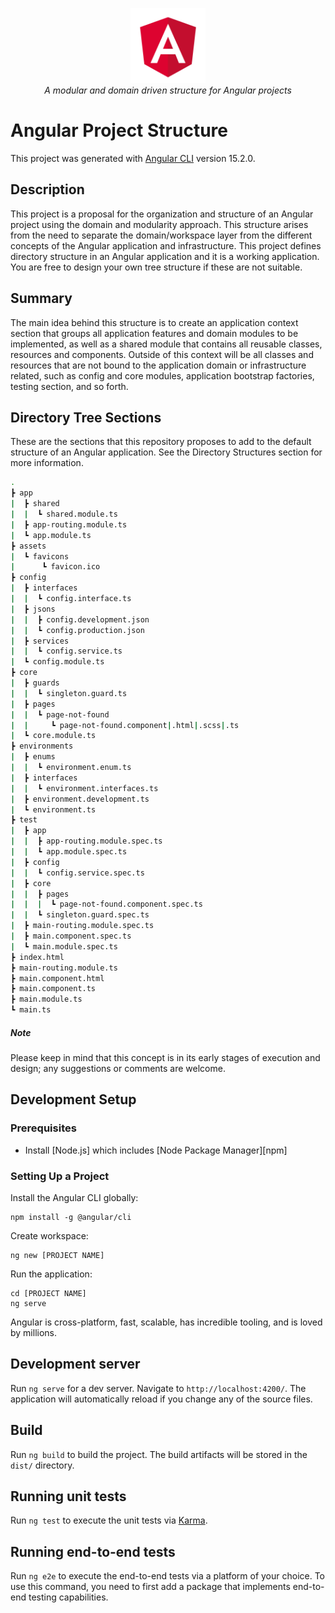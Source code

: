 <p align="center">
  <img src="./docs/images/angular.png" alt="angular-logo" width="120px" height="120px"/>
  <br>
  <i>A modular and domain driven structure for Angular projects</i>
  <br>
</p>

# Angular Project Structure

This project was generated with [Angular CLI](https://github.com/angular/angular-cli) version 15.2.0.

## Description

This project is a proposal for the organization and structure of an Angular project using the domain and modularity approach. This structure arises from the need to separate the domain/workspace layer from the different concepts of the Angular application and infrastructure. This project defines directory structure in an Angular application and it is a working application. You are free to design your own tree structure if these are not suitable.

## Summary

The main idea behind this structure is to create an application context section that groups all application features and domain modules to be implemented, as well as a shared module that contains all reusable classes, resources and components. Outside of this context will be all classes and resources that are not bound to the application domain or infrastructure related, such as config and core modules, application bootstrap factories, testing section, and so forth.

## Directory Tree Sections

These are the sections that this repository proposes to add to the default structure of an Angular application. See the Directory Structures section for more information.

```bash
.
┣ app
|  ┣ shared
|  |  ┗ shared.module.ts
|  ┣ app-routing.module.ts
|  ┗ app.module.ts
┣ assets
|  ┗ favicons
|      ┗ favicon.ico
┣ config
|  ┣ interfaces
|  |  ┗ config.interface.ts
|  ┣ jsons
|  |  ┣ config.development.json
|  |  ┗ config.production.json
|  ┣ services
|  |  ┗ config.service.ts
|  ┗ config.module.ts
┣ core
|  ┣ guards
|  |  ┗ singleton.guard.ts
|  ┣ pages
|  |  ┗ page-not-found
|  |     ┗ page-not-found.component|.html|.scss|.ts
|  ┗ core.module.ts
┣ environments
|  ┣ enums
|  |  ┗ environment.enum.ts
|  ┣ interfaces
|  |  ┗ environment.interfaces.ts
|  ┣ environment.development.ts
|  ┗ environment.ts
┣ test
|  ┣ app
|  |  ┣ app-routing.module.spec.ts
|  |  ┗ app.module.spec.ts
|  ┣ config
|  |  ┗ config.service.spec.ts
|  ┣ core
|  |  ┣ pages
|  |  |  ┗ page-not-found.component.spec.ts
|  |  ┗ singleton.guard.spec.ts
|  ┣ main-routing.module.spec.ts
|  ┣ main.component.spec.ts
|  ┗ main.module.spec.ts
┣ index.html
┣ main-routing.module.ts
┣ main.component.html
┣ main.component.ts
┣ main.module.ts
┗ main.ts
```

##### Note

Please keep in mind that this concept is in its early stages of execution and design; any suggestions or comments are welcome.

## Development Setup

### Prerequisites

- Install [Node.js] which includes [Node Package Manager][npm]

### Setting Up a Project

Install the Angular CLI globally:

```
npm install -g @angular/cli
```

Create workspace:

```
ng new [PROJECT NAME]
```

Run the application:

```
cd [PROJECT NAME]
ng serve
```

Angular is cross-platform, fast, scalable, has incredible tooling, and is loved by millions.

## Development server

Run `ng serve` for a dev server. Navigate to `http://localhost:4200/`. The application will automatically reload if you change any of the source files.

## Build

Run `ng build` to build the project. The build artifacts will be stored in the `dist/` directory.

## Running unit tests

Run `ng test` to execute the unit tests via [Karma](https://karma-runner.github.io).

## Running end-to-end tests

Run `ng e2e` to execute the end-to-end tests via a platform of your choice. To use this command, you need to first add a package that implements end-to-end testing capabilities.

